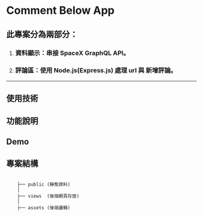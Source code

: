 # Comment Below App

## 此專案分為兩部分：
1. ### 資料顯示：串接 SpaceX GraphQL API。
2. ### 評論區：使用 Node.js(Express.js) 處理 url 與 新增評論。
---
## 使用技術

## 功能說明

## Demo

## 專案結構

```

    ├── public (靜態資料)
    │   
    ├── views  (後端網頁存放)
    │ 
    ├── assets (後端邏輯)


```

